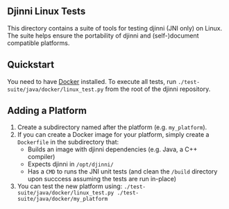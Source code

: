 Djinni Linux Tests
------------------

This directory contains a suite of tools for testing djinni (JNI only)
on Linux.  The suite helps ensure the portability of djinni and 
(self-)document compatible platforms.

Quickstart
----------

You need to have [Docker](https://docker.com) installed.  To execute all
tests, run `./test-suite/java/docker/linux_test.py` from the root of the
djinni repository.

Adding a Platform
-----------------

 1. Create a subdirectory named after the platform (e.g. `my_platform`).
 2. If you can create a Docker image for your platform,
    simply create a `Dockerfile` in the subdirectory that:
    * Builds an image with djinni dependencies (e.g. Java, a C++ compiler)
    * Expects djinni in `/opt/djinni/`
    * Has a `CMD` to runs the JNI unit tests (and clean the `/build`
        directory upon succcess assuming the tests are run in-place)
 3. You can test the new platform using:
     `./test-suite/java/docker/linux_test.py ./test-suite/java/docker/my_platform`



